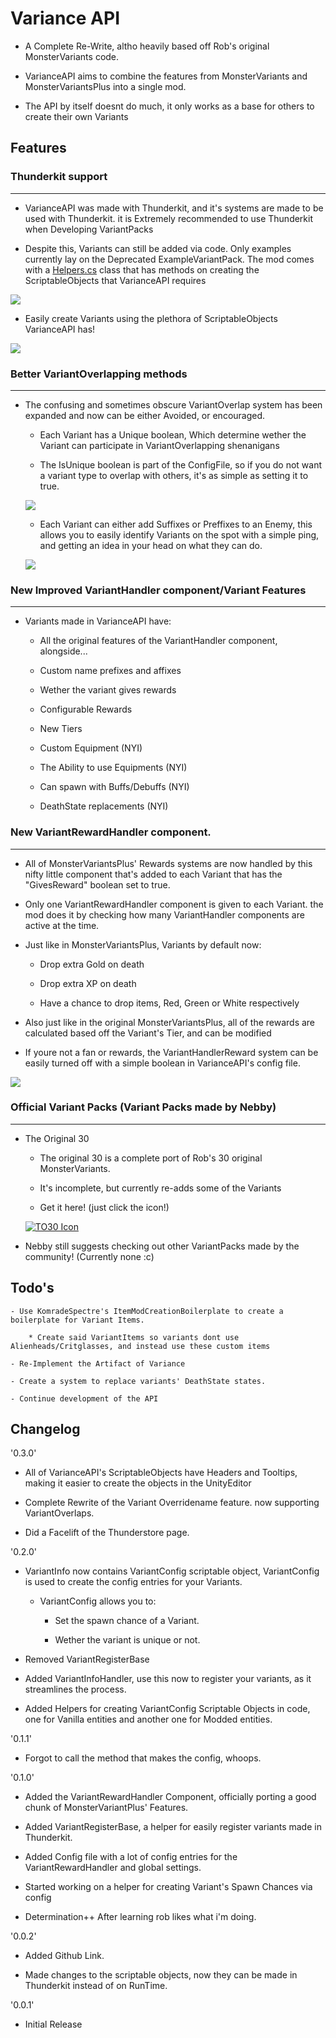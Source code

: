 # Variance API

* A Complete Re-Write, altho heavily based off Rob's original MonsterVariants code.

* VarianceAPI aims to combine the features from MonsterVariants and MonsterVariantsPlus into a single mod.

* The API by itself doesnt do much, it only works as a base for others to create their own Variants

## Features

### Thunderkit support

---

* VarianceAPI was made with Thunderkit, and it's systems are made to be used with Thunderkit. it is Extremely recommended to use Thunderkit when Developing VariantPacks

* Despite this, Variants can still be added via code. Only examples currently lay on the Deprecated ExampleVariantPack. The mod comes with a [Helpers.cs](https://github.com/Nebby1999/VarianceAPI/blob/main/VarianceAPI/Assets/Scripts/Modules/Helpers.cs) class that has methods on creating the ScriptableObjects that VarianceAPI requires

![](https://cdn.discordapp.com/attachments/850538397647110145/850538428600549406/3f27f0ee908f6a7fbbe5cb37bf008e52.png)

* Easily create Variants using the plethora of ScriptableObjects VarianceAPI has!

![](https://cdn.discordapp.com/attachments/850538397647110145/850539440274145290/db4b9fe789a08d6816dd03ca70bb0cd2.png)

### Better VariantOverlapping methods

---

* The confusing and sometimes obscure VariantOverlap system has been expanded and now can be either Avoided, or encouraged.

	- Each Variant has a Unique boolean, Which determine wether the Variant can participate in VariantOverlapping shenanigans

	- The IsUnique boolean is part of the ConfigFile, so if you do not want a variant type to overlap with others, it's as simple as setting it to true.

	![](https://cdn.discordapp.com/attachments/850538397647110145/850541041084792862/6fb62ee5e6874be18105adf94d46a0a1.png)

	- Each Variant can either add Suffixes or Preffixes to an Enemy, this allows you to easily identify Variants on the spot with a simple ping, and getting an idea in your head on what they can do.

	![](https://cdn.discordapp.com/attachments/850538397647110145/850540614377799750/b0e937810c9b97f6093f88bb99957bc4.png)

### New Improved VariantHandler component/Variant Features

---

* Variants made in VarianceAPI have:

	- All the original features of the VariantHandler component, alongside...

	- Custom name prefixes and affixes

	- Wether the variant gives rewards

	- Configurable Rewards

	- New Tiers

	- Custom Equipment (NYI)

	- The Ability to use Equipments (NYI)

	- Can spawn with Buffs/Debuffs (NYI)

	- DeathState replacements (NYI)

### New VariantRewardHandler component.

---

* All of MonsterVariantsPlus' Rewards systems are now handled by this nifty little component that's added to each Variant that has the "GivesReward" boolean set to true.

* Only one VariantRewardHandler component is given to each Variant. the mod does it by checking how many VariantHandler components are active at the time.

* Just like in MonsterVariantsPlus, Variants by default now:

	- Drop extra Gold on death

	- Drop extra XP on death

	- Have a chance to drop items, Red, Green or White respectively

* Also just like in the original MonsterVariantsPlus, all of the rewards are calculated based off the Variant's Tier, and can be modified

* If youre not a fan or rewards, the VariantHandlerReward system can be easily turned off with a simple boolean in VarianceAPI's config file.

![](https://cdn.discordapp.com/attachments/850538397647110145/850543234753101894/6d175bdf30f1ce8784c994e20f60873d.png)


### Official Variant Packs (Variant Packs made by Nebby)

---

* The Original 30

	* The original 30 is a complete port of Rob's 30 original MonsterVariants.

	* It's incomplete, but currently re-adds some of the Variants

	* Get it here! (just click the icon!)

	[![TO30 Icon](https://cdn.discordapp.com/attachments/850538397647110145/850546340403478528/icon.png)](https://thunderstore.io/package/Nebby/VariantPack_TheOriginal30/)

* Nebby still suggests checking out other VariantPacks made by the community! (Currently none :c)

## Todo's

	- Use KomradeSpectre's ItemModCreationBoilerplate to create a boilerplate for Variant Items.

		* Create said VariantItems so variants dont use Alienheads/Critglasses, and instead use these custom items

	- Re-Implement the Artifact of Variance

	- Create a system to replace variants' DeathState states.

	- Continue development of the API


## Changelog
'0.3.0'

* All of VarianceAPI's ScriptableObjects have Headers and Tooltips, making it easier to create the objects in the UnityEditor

* Complete Rewrite of the Variant Overridename feature. now supporting VariantOverlaps.

* Did a Facelift of the Thunderstore page.

'0.2.0'

* VariantInfo now contains VariantConfig scriptable object, VariantConfig is used to create the config entries for your Variants.

	- VariantConfig allows you to:
		
		- Set the spawn chance of a Variant.

		- Wether the variant is unique or not.

* Removed VariantRegisterBase

* Added VariantInfoHandler, use this now to register your variants, as it streamlines the process.

* Added Helpers for creating VariantConfig Scriptable Objects in code, one for Vanilla entities and another one for Modded entities.

'0.1.1'

* Forgot to call the method that makes the config, whoops.

'0.1.0'

* Added the VariantRewardHandler Component, officially porting a good chunk of MonsterVariantPlus' Features.

* Added VariantRegisterBase, a helper for easily register variants made in Thunderkit.

* Added Config file with a lot of config entries for the VariantRewardHandler and global settings.

* Started working on a helper for creating Variant's Spawn Chances via config

* Determination++ After learning rob likes what i'm doing.

'0.0.2'

* Added Github Link.

* Made changes to the scriptable objects, now they can be made in Thunderkit instead of on RunTime.

'0.0.1'

* Initial Release
